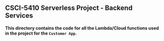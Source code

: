 ## CSCI-5410 Serverless Project - Backend Services

#### This directory contains the code for all the Lambda/Cloud functions used in the project for the `Customer App`.
